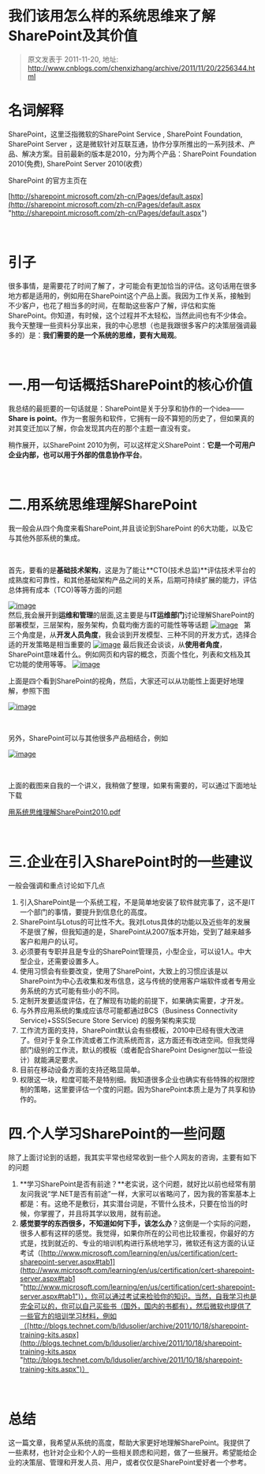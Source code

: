 # 我们该用怎么样的系统思维来了解SharePoint及其价值 
> 原文发表于 2011-11-20, 地址: http://www.cnblogs.com/chenxizhang/archive/2011/11/20/2256344.html 


名词解释
====

 SharePoint，这里泛指微软的SharePoint Service , SharePoint Foundation, SharePoint Server ，这是微软针对互联互通，协作分享所推出的一系列技术、产品、解决方案。目前最新的版本是2010，分为两个产品：SharePoint Foundation 2010(免费), SharePoint Server 2010(收费）

 SharePoint 的官方主页在

 [http://sharepoint.microsoft.com/zh-cn/Pages/default.aspx](http://sharepoint.microsoft.com/zh-cn/Pages/default.aspx "http://sharepoint.microsoft.com/zh-cn/Pages/default.aspx")

  

 引子
==

 很多事情，是需要花了时间了解了，才可能会有更加恰当的评估。这句话用在很多地方都是适用的，例如用在SharePoint这个产品上面。我因为工作关系，接触到不少客户，也花了相当多的时间，在帮助这些客户了解，评估和实施SharePoint。你知道，有时候，这个过程并不太轻松，当然此间也有不少体会。我今天整理一些资料分享出来，我的中心思想（也是我跟很多客户的决策层强调最多的）是：**我们需要的是一个系统的思维，要有大局观**。

  

 一.用一句话概括SharePoint的核心价值
=======================

 我总结的最扼要的一句话就是：SharePoint是关于分享和协作的一个idea—— **Share is point**。作为一套服务和软件，它拥有一段不算短的历史了，但如果真的对其变迁加以了解，你会发现其内在的那个主题一直没有变。

 稍作展开，以SharePoint 2010为例，可以这样定义SharePoint：**它是一个可用户企业内部，也可以用于外部的信息协作平台**。

  

 二.用系统思维理解SharePoint
===================

 我一般会从四个角度来看SharePoint,并且谈论到SharePoint 的6大功能，以及它与其他外部系统的集成。

  

 首先，要看的是**基础技术架构**，这是为了能让**CTO(技术总监)**评估技术平台的成熟度和可靠性，和其他基础架构产品之间的关系，后期可持续扩展的能力，评估总体拥有成本（TCO)等等方面的问题

 [![image](./images/2256344-20111120184925575.png "image")](http://images.cnblogs.com/cnblogs_com/chenxizhang/201111/201111201849253116.png)  
 然后,我会展开到**运维和管理**的层面,这主要是与**IT运维部门**讨论理解SharePoint的部署模型，三层架构，服务架构，负载均衡方面的可能性等等话题 [![image](./images/2256344-201111201849269396.png "image")](http://images.cnblogs.com/cnblogs_com/chenxizhang/201111/201111201849254446.png)   第三个角度是，从**开发人员角度**，我会谈到开发模型、三种不同的开发方式，选择合适的开发策略是相当重要的 [![image](./images/2256344-201111201849273441.png "image")](http://images.cnblogs.com/cnblogs_com/chenxizhang/201111/201111201849261871.png) 最后我还会谈谈，从**使用者角度**，SharePoint意味着什么。例如网页和内容的概念，页面个性化，列表和文档及其它功能的使用等等。 [![image](./images/2256344-201111201849279264.png "image")](http://images.cnblogs.com/cnblogs_com/chenxizhang/201111/20111120184927377.png)  

 上面是四个看到SharePoint的视角，然后，大家还可以从功能性上面更好地理解，参照下图

 [![image](./images/2256344-20111120184928834.png "image")](http://images.cnblogs.com/cnblogs_com/chenxizhang/201111/20111120184927867.png)

  

 另外，SharePoint可以与其他很多产品相结合，例如

 [![image](./images/2256344-201111201849298476.png "image")](http://images.cnblogs.com/cnblogs_com/chenxizhang/201111/201111201849292164.png)

  

 上面的截图来自我的一个讲义，我稍做了整理，如果有需要的，可以通过下面地址下载

 [用系统思维理解SharePoint2010.pdf](http://files.cnblogs.com/chenxizhang/%E7%94%A8%E7%B3%BB%E7%BB%9F%E6%80%9D%E7%BB%B4%E7%90%86%E8%A7%A3SharePoint2010.pdf "用系统思维理解SharePoint2010.pdf")

  

 三.企业在引入SharePoint时的一些建议
=======================

 一般会强调和重点讨论如下几点

 1. 引入SharePoint是一个系统工程，不是简单地安装了软件就完事了，这不是IT一个部门的事情，要提升到信息化的高度。
2. SharePoint与Lotus的可比性不大。我对Lotus具体的功能以及近些年的发展不是很了解，但我知道的是，SharePoint从2007版本开始，受到了越来越多客户和用户的认可。
3. 必须要有专职并且是专业的SharePoint管理员，小型企业，可以设1人。中大型企业，还需要设置多人。
4. 使用习惯会有些要改变，使用了SharePoint，大致上的习惯应该是以SharePoint为中心去收集和发布信息，这与传统的使用客户端软件或者专用业务系统的方式可能有些小的不同。
5. 定制开发要适度评估，在了解现有功能的前提下，如果确实需要，才开发。
6. 与外界应用系统的集成应该尽可能都通过BCS（Business Connectivity Service)+SSS(Secure Store Service) 的服务架构来实现
7. 工作流方面的支持，SharePoint默认会有些模板，2010中已经有很大改进了。但对于复杂工作流或者工作流系统而言，这方面还有改进空间。但我觉得部门级别的工作流，默认的模板（或者配合SharePoint Designer加以一些设计）就能满足要求。
8. 目前在移动设备方面的支持还略显简单。
9. 权限这一块，粒度可能不是特别细。我知道很多企业也确实有些特殊的权限控制的策略，这里要评估一个度的问题。因为SharePoint本质上是为了共享和协作的。

 四.个人学习SharePoint的一些问题
=====================

 除了上面讨论到的话题，我其实平常也经常收到一些个人网友的咨询，主要有如下的问题

 1. **学习SharePoint是否有前途？**老实说，这个问题，就好比以前也经常有朋友问我说“学.NET是否有前途”一样，大家可以省略问了，因为我的答案基本上都是：有。这绝不是敷衍，其实潜台词是，不管什么技术，只要在恰当的时候，你掌握了，并且将其学以致用，就有前途。
2. **感觉要学的东西很多，不知道如何下手，该怎么办**？这倒是一个实际的问题，很多人都有这样的感觉。我觉得，如果你所在的公司也比较重视，你最好的方式是，找到就近的、专业的培训机构进行系统地学习，微软还有这方面的认证考试（[http://www.microsoft.com/learning/en/us/certification/cert-sharepoint-server.aspx#tab1](http://www.microsoft.com/learning/en/us/certification/cert-sharepoint-server.aspx#tab1 "http://www.microsoft.com/learning/en/us/certification/cert-sharepoint-server.aspx#tab1")），你可以通过考试来检验你的知识。当然，自我学习也是完全可以的，你可以自己买些书（国外，国内的书都有），然后微软也提供了一些官方的培训学习材料，例如（[http://blogs.technet.com/b/ldusolier/archive/2011/10/18/sharepoint-training-kits.aspx](http://blogs.technet.com/b/ldusolier/archive/2011/10/18/sharepoint-training-kits.aspx "http://blogs.technet.com/b/ldusolier/archive/2011/10/18/sharepoint-training-kits.aspx")）

  

 总结
==

 这一篇文章，我希望从系统的高度，帮助大家更好地理解SharePoint。我提供了一些素材，也针对企业和个人的一些相关顾虑和问题，做了一些展开。希望能给企业的决策层、管理和开发人员、用户，或者仅仅是SharePoint爱好者一个参考。

















